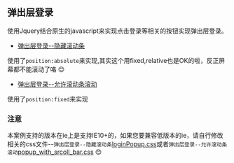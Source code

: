 ## 弹出层登录

使用Jquery结合原生的javascript来实现点击登录等相关的按钮实现弹出层登录。

- [弹出层登录--隐藏滚动条](./login_popup.html) 

使用了`position:absolute`来实现,其实这个用fixed,relative也是OK的啦，反正屏幕都不能滚动了咯 :blush:

- [弹出层登录--允许滚动条滚动](./popup_with_srcoll_bar.html)

使用了`position:fixed`来实现


### 注意

本案例支持的版本在ie上是支持IE10+的，如果您要兼容低版本的ie，请自行修改相关的css文件--`弹出层登录--隐藏滚动条`[loginPopup.css](./loginPopup.css)或者`弹出层登录--允许滚动条滚动`[popup_with_srcoll_bar.css](./popup_with_srcoll_bar.css) :blush:



